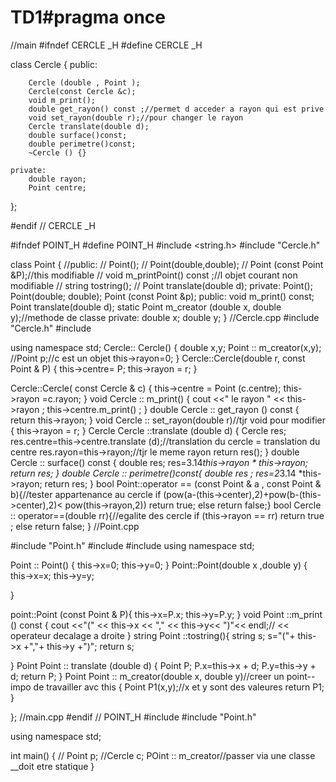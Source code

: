 # TD1#pragma once
//main
#ifndef CERCLE _H
#define CERCLE _H


class Cercle
{
    public:

        Cercle (double , Point );
        Cercle(const Cercle &c);
        void m_print();
        double get_rayon() const ;//permet d acceder a rayon qui est prive
        void set_rayon(double r);//pour changer le rayon
        Cercle translate(double d);
        double surface()const;
        double perimetre()const;
        ~Cercle () {}

    private:
        double rayon;
        Point centre;
};

#endif // CERCLE _H

#ifndef POINT_H
#define POINT_H
#include <string.h>
#include "Cercle.h"

class Point
{
    //public:
       // Point();
       // Point(double,double);
      //  Point (const Point &P);//this modifiable
     //   void m_printPoint() const ;//l objet courant non modifiable
      //  string tostring();
       // Point translate(double d);
         private:
    Point();
    Point(double; double);
    Point (const Point &p);
    public:
    void m_print() const;
    Point translate(double d);
    static Point m_creator (double x, double y);//methode de classe
    private:
        double x;
        double y;
        }
        //Cercle.cpp
 #include "Cercle.h"
#include <iostream>

using namespace std;
Cercle:: Cercle()
{
double x,y;
Point :: m_creator(x,y);
//Point p;//c est un objet
this->rayon=0;
}
Cercle::Cercle(double r, const Point & P)
{
    this->centre= P;
    this->rayon = r;
}

Cercle::Cercle( const Cercle & c)
{
    this->centre = Point (c.centre);
    this->rayon =c.rayon;
}
void Cercle :: m_print()
{
    cout <<" le rayon " << this->rayon ;
    this->centre.m_print() ;
}
double Cercle :: get_rayon () const
{
    return this->rayon;
}
void Cercle :: set_rayon(double r)//tjr void pour modifier
{
    this->rayon = r;
}
Cercle Cercle  ::translate (double d)
{
    Cercle res;
    res.centre=this->centre.translate (d);//translation du cercle = translation du centre
    res.rayon=this->rayon;//tjr le meme rayon
return res();
}
double Cercle :: surface() const
{
  double res;
  res=3.14*this->rayon * this->rayon;
  return res;
}
double Cercle :: perimetre()const{
double res ;
res=2*3.14 *this->rayon;
return res;
}
bool Point::operator == (const Point & a , const Point & b){//tester appartenance au cercle
   if (pow(a-(this->center),2)+pow(b-(this->center),2)< pow(this->rayon,2))
    return true;
else
    return false;}
bool Cercle :: operator==(double rr){//egalite des cercle
if (this->rayon == rr)
    return true ;
else
return false;
}
//Point.cpp

#include "Point.h"
#include <iostream>
#include <string>
using namespace std;

Point :: Point()
{
    this->x=0;
    this->y=0;
}
Point::Point(double x ,double y)
{
    this->x=x;
    this->y=y;

}

point::Point (const Point & P){
this->x=P.x;
this->y=P.y;
}
 void Point ::m_print () const
 {
    cout <<"(" << this->x << "," << this->y<<  ")"<< endl;// << operateur decalage a droite
 }
string Point ::tostring(){
    string s;
    s="("+ this->x +","+ this->y +")";
return s;

}
Point Point :: translate (double d)
{
    Point P;
    P.x=this->x + d;
    P.y=this->y + d;
    return P;
}
Point Point :: m_creator(double x, double y)//creer un point--impo de travailler avc this
{
    Point P1(x,y);//x et y sont des valeures
    return P1;
}

};
//main.cpp
#endif // POINT_H
#include <iostream>
#include "Point.h"

using namespace std;

int main()
{
  // Point p;
   //Cercle c;
 POint :: m_creator//passer via une classe __doit etre statique
}
